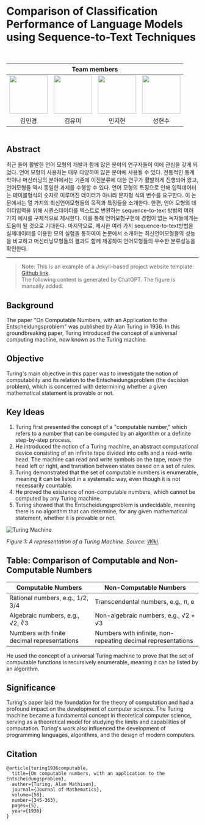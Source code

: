 # Comparison of Classification Performance of Language Models using Sequence-to-Text Techniques

<br>   
<div align='center'>
<table>
    <thead>
        <tr>
            <th colspan="4"> Team members </th>
        </tr>
    </thead>
    <tbody>
        <tr>
          <tr>
            <td align='center'><a href="https://github.com/mixk0n9"><img src="https://github.com/mixk0n9.png" width="100" height="100"></td>
            <td align='center'><a href="https://github.com/ymk713"><img src="https://github.com/ymk713.png" width="100" height="100"></td>
            <td align='center'><a href="https://github.com/Bluemming"><img src="https://github.com/Bluemming.png" width="100" height="100"></td>
            <td align='center'><a href="https://github.com/iwantpubao"><img src="https://github.com/iwantpubao.png" width="100" height="100"></td>
          <tr>
            <td align='center'>김민경</td>
            <td align='center'>김유미</td>
            <td align='center'>민지현</td>
            <td align='center'>성현수</td>
          </tr>
        </tr>
    </tbody>
</table>

</div>


<!-- Using HTML to center the abstract -->
<div class="columns is-centered has-text-centered">
    <div class="column is-four-fifths">
        <h2>Abstract</h2>
        <div class="content has-text-justified">
 최근 들어 활발한 언어 모형의 개발과 함께 많은 분야의 연구자들이 이에 관심을 갖게 되었다. 
언어 모형의 사용처는 매우 다양하여 많은 분야에 사용될 수 있다. 전통적인 통계학이나 머신러닝의 
분야에서는 기존에 이진분류에 대한 연구가 활발하게 진행되어 왔고, 언어모형들 역시 동일한 과제를 수행할 
수 있다. 언어 모형의 특징으로 인해 입력데이터는 테이블형식의 숫자로 이루어진 데이터가 아니라 
문자형 식의 변수를 요구한다. 이 논문에서는 열 가지의 최신언어모형들의 목적과 특징들을 소개한다. 
한편, 언어 모형의 데이터입력을 위해 시퀀스데이터를 텍스트로 변환하는 sequence-to-text 방법의 
여러 가지 예시를 구체적으로 제시한다. 이를 통해 언어모형구현에 경험이 없는 독자들에게는 도움이 
될 것으로 기대한다. 마지막으로, 제시한 여러 가지 sequence-to-text방법을 실제데이터를 이용한 모의 
실험을 통하여이 논문에서 소개하는 최신언어모형들의 성능을 비교하고 머신러닝모형들의 결과도 
함께 제공하여 언어모형들의 우수한 분류성능을 확인한다.
        </div>
    </div>
</div>

---

> Note: This is an example of a Jekyll-based project website template: [Github link](https://github.com/shunzh/project_website).\
> The following content is generated by ChatGPT. The figure is manually added.

## Background
The paper "On Computable Numbers, with an Application to the Entscheidungsproblem" was published by Alan Turing in 1936. In this groundbreaking paper, Turing introduced the concept of a universal computing machine, now known as the Turing machine.

## Objective
Turing's main objective in this paper was to investigate the notion of computability and its relation to the Entscheidungsproblem (the decision problem), which is concerned with determining whether a given mathematical statement is provable or not.


## Key Ideas
1. Turing first presented the concept of a "computable number," which refers to a number that can be computed by an algorithm or a definite step-by-step process.
2. He introduced the notion of a Turing machine, an abstract computational device consisting of an infinite tape divided into cells and a read-write head. The machine can read and write symbols on the tape, move the head left or right, and transition between states based on a set of rules.
3. Turing demonstrated that the set of computable numbers is enumerable, meaning it can be listed in a systematic way, even though it is not necessarily countable.
4. He proved the existence of non-computable numbers, which cannot be computed by any Turing machine.
5. Turing showed that the Entscheidungsproblem is undecidable, meaning there is no algorithm that can determine, for any given mathematical statement, whether it is provable or not.

![Turing Machine](/static/image/Turing_machine.png)

*Figure 1: A representation of a Turing Machine. Source: [Wiki](https://en.wikipedia.org/wiki/Turing_machine).*

## Table: Comparison of Computable and Non-Computable Numbers

| Computable Numbers | Non-Computable Numbers |
|-------------------|-----------------------|
| Rational numbers, e.g., 1/2, 3/4 | Transcendental numbers, e.g., π, e |
| Algebraic numbers, e.g., √2, ∛3 | Non-algebraic numbers, e.g., √2 + √3 |
| Numbers with finite decimal representations | Numbers with infinite, non-repeating decimal representations |

He used the concept of a universal Turing machine to prove that the set of computable functions is recursively enumerable, meaning it can be listed by an algorithm.

## Significance
Turing's paper laid the foundation for the theory of computation and had a profound impact on the development of computer science. The Turing machine became a fundamental concept in theoretical computer science, serving as a theoretical model for studying the limits and capabilities of computation. Turing's work also influenced the development of programming languages, algorithms, and the design of modern computers.

## Citation
```
@article{turing1936computable,
  title={On computable numbers, with an application to the Entscheidungsproblem},
  author={Turing, Alan Mathison},
  journal={Journal of Mathematics},
  volume={58},
  number={345-363},
  pages={5},
  year={1936}
}
```


